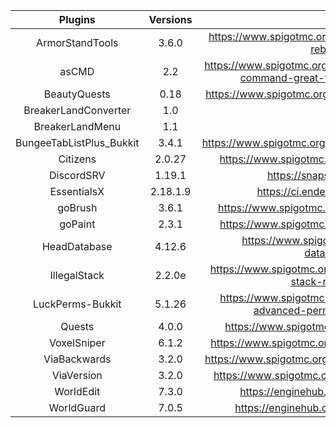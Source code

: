 |         Plugins        |        Versions       |                                                Links                                               |
| :--------------------: | :-------------------: | :------------------------------------------------------------------------------------------------: |
|      ArmorStandTools   |         3.6.0         | https://www.spigotmc.org/resources/armor-stand-tools-reborn.82724/ |
|          asCMD         |          2.2          | https://www.spigotmc.org/resources/ascmd-armor-stand-command-great-for-lobby-servers.41127/ |
|       BeautyQuests     |          0.18         | https://www.spigotmc.org/resources/beautyquests.39255/ |
|   BreakerLandConverter |          1.0          |  |
|     BreakerLandMenu    |           1.1         |  |
|BungeeTabListPlus_Bukkit|         3.4.1         | https://www.spigotmc.org/resources/bungeetablistplus.313/ |
|         Citizens       |         2.0.27        | https://www.spigotmc.org/resources/citizens.13811/ |
|        DiscordSRV      |         1.19.1        | https://snapshot.discordsrv.com/ |
|       EssentialsX      |        2.18.1.9       | https://ci.ender.zone/job/EssentialsX/ |
|         goBrush        |         3.6.1         | https://www.spigotmc.org/resources/gobrush.23118/ |
|         goPaint        |         2.3.1         | https://www.spigotmc.org/resources/gopaint.27717/ |
|      HeadDatabase      |         4.12.6        | https://www.spigotmc.org/resources/head-database.14280/ |
|      IllegalStack      |         2.2.0e        | https://www.spigotmc.org/resources/dupe-fixes-illegal-stack-remover.44411/ |
|    LuckPerms-Bukkit    |         5.1.26        | https://www.spigotmc.org/resources/luckperms-an-advanced-permissions-plugin.28140/ |
|         Quests         |         4.0.0         | https://www.spigotmc.org/resources/quests.3711/ |
|       VoxelSniper      |         6.1.2         | https://www.spigotmc.org/resources/voxelsniper.76791/ |
|       ViaBackwards     |          3.2.0        | https://www.spigotmc.org/resources/viabackwards.27448/ |
|       ViaVersion       |          3.2.0        | https://www.spigotmc.org/resources/viaversion.19254/ |
|        WorldEdit       |          7.3.0        | https://enginehub.org/worldedit/#downloads |
|        WorldGuard      |          7.0.5        | https://enginehub.org/worldguard/#downloads |